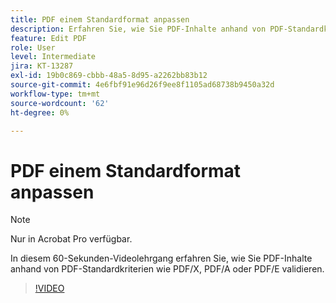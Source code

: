 ```yaml
---
title: PDF einem Standardformat anpassen
description: Erfahren Sie, wie Sie PDF-Inhalte anhand von PDF-Standardkriterien wie PDF/X, PDF/A oder PDF/E validieren.
feature: Edit PDF
role: User
level: Intermediate
jira: KT-13287
exl-id: 19b0c869-cbbb-48a5-8d95-a2262bb83b12
source-git-commit: 4e6fbf91e96d26f9ee8f1105ad68738b9450a32d
workflow-type: tm+mt
source-wordcount: '62'
ht-degree: 0%

---
```


# PDF einem Standardformat anpassen

>[!NOTE]
>
>Nur in Acrobat Pro verfügbar.

In diesem 60-Sekunden-Videolehrgang erfahren Sie, wie Sie PDF-Inhalte anhand von PDF-Standardkriterien wie PDF/X, PDF/A oder PDF/E validieren.

>[!VIDEO](https://video.tv.adobe.com/v/3409906?quality=12&learn=on&hidetitle=true)
